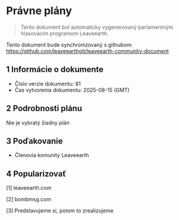 # Právne plány

>Tento dokument bol automaticky vygenerovaný parlamentným hlasovacím programom Leaveearth.

Tento dokument bude synchronizovaný s githubom: https://github.com/leaveearthgit/leaveearth-community-document

## 1 Informácie o dokumente

- Číslo verzie dokumentu: 81
- Čas vytvorenia dokumentu: 2025-08-15 (GMT)

## 2 Podrobnosti plánu

Nie je vybratý žiadny plán

## 3 Poďakovanie
* Členovia komunity Leaveearth

## 4 Popularizovať
[1] leaveearth.com

[2] bombmsg.com

[3] Predstavujeme si, potom to zrealizujeme